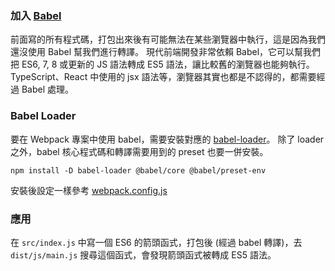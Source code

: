 ### 加入 [Babel](https://babeljs.io/)

前面寫的所有程式碼，打包出來後有可能無法在某些瀏覽器中執行，這是因為我們還沒使用 Babel 幫我們進行轉譯。
現代前端開發非常依賴 Babel，它可以幫我們把 ES6, 7, 8 或更新的 JS 語法轉成 ES5 語法，讓比較舊的瀏覽器也能夠執行。
TypeScript、React 中使用的 jsx 語法等，瀏覽器其實也都是不認得的，都需要經過 Babel 處理。

### Babel Loader

要在 Webpack 專案中使用 babel，需要安裝對應的 [babel-loader](https://webpack.js.org/loaders/babel-loader/#root)。
除了 loader 之外，babel 核心程式碼和轉譯需要用到的 preset 也要一併安裝。

`npm install -D babel-loader @babel/core @babel/preset-env`

安裝後設定一樣參考 [webpack.config.js](https://github.com/jackielin7789978/webpack-from-ground-up/blob/06_babel/webpack.config.js)

### 應用

在 `src/index.js` 中寫一個 ES6 的箭頭函式，打包後 (經過 babel 轉譯)，去 `dist/js/main.js` 搜尋這個函式，會發現箭頭函式被轉成 ES5 語法。
